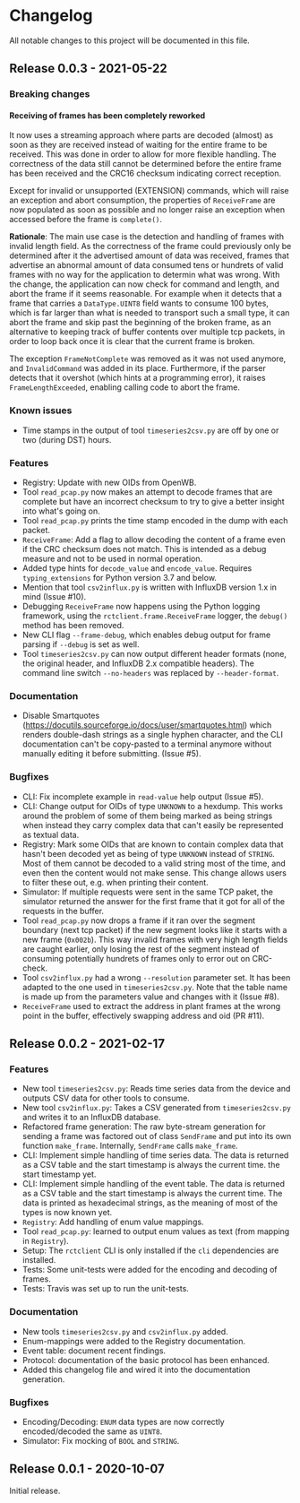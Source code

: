 # Changelog

All notable changes to this project will be documented in this file.

## Release 0.0.3 - 2021-05-22

### Breaking changes

#### Receiving of frames has been completely reworked

It now uses a streaming approach where parts are decoded (almost) as soon as they are received instead of waiting for
the entire frame to be received. This was done in order to allow for more flexible handling. The correctness of the
data still cannot be determined before the entire frame has been received and the CRC16 checksum indicating correct
reception.

Except for invalid or unsupported (EXTENSION) commands, which will raise an exception and abort consumption, the
properties of `ReceiveFrame` are now populated as soon as possible and no longer raise an exception when accessed
before the frame is `complete()`.

**Rationale**: The main use case is the detection and handling of frames with invalid length field. As the correctness
of the frame could previously only be determined after it the advertised amount of data was received, frames that
advertise an abnormal amount of data consumed tens or hundrets of valid frames with no way for the application to
determin what was wrong. With the change, the application can now check for command and length, and abort the frame if
it seems reasonable. For example when it detects that a frame that carries a `DataType.UINT8` field wants to consume
100 bytes, which is far larger than what is needed to transport such a small type, it can abort the frame and skip past
the beginning of the broken frame, as an alternative to keeping track of buffer contents over multiple tcp packets, in
order to loop back once it is clear that the current frame is broken.

The exception `FrameNotComplete` was removed as it was not used anymore, and `InvalidCommand` was added in its place.
Furthermore, if the parser detects that it overshot (which hints at a programming error), it raises
`FrameLengthExceeded`, enabling calling code to abort the frame.

### Known issues

- Time stamps in the output of tool `timeseries2csv.py` are off by one or two (during DST) hours.

### Features

- Registry: Update with new OIDs from OpenWB.
- Tool `read_pcap.py` now makes an attempt to decode frames that are complete but have an incorrect checksum to try to
  give a better insight into what's going on.
- Tool `read_pcap.py` prints the time stamp encoded in the dump with each packet.
- `ReceiveFrame`: Add a flag to allow decoding the content of a frame even if the CRC checksum does not match. This is
  intended as a debug measure and not to be used in normal operation.
- Added type hints for `decode_value` and `encode_value`. Requires `typing_extensions` for Python version 3.7 and
  below.
- Mention that tool `csv2influx.py` is written with InfluxDB version 1.x in mind (Issue #10).
- Debugging `ReceiveFrame` now happens using the Python logging framework, using the ``rctclient.frame.ReceiveFrame``
  logger, the ``debug()`` method has been removed.
- New CLI flag ``--frame-debug``, which enables debug output for frame parsing if ``--debug`` is set as well.
- Tool `timeseries2csv.py` can now output different header formats (none, the original header, and InfluxDB 2.x
  compatible headers). The command line switch ``--no-headers`` was replaced by ``--header-format``.

### Documentation

- Disable Smartquotes (https://docutils.sourceforge.io/docs/user/smartquotes.html) which renders double-dash strings as
  a single hyphen character, and the CLI documentation can't be copy-pasted to a terminal anymore without manually
  editing it before submitting. (Issue #5).

### Bugfixes

- CLI: Fix incomplete example in `read-value` help output (Issue #5).
- CLI: Change output for OIDs of type `UNKNOWN` to a hexdump. This works around the problem of some of them being
  marked as being strings when instead they carry complex data that can't easily be represented as textual data.
- Registry: Mark some OIDs that are known to contain complex data that hasn't been decoded yet as being of type
  `UNKNOWN` instead of `STRING`. Most of them cannot be decoded to a valid string most of the time, and even then the
  content would not make sense. This change allows users to filter these out, e.g. when printing their content.
- Simulator: If multiple requests were sent in the same TCP paket, the simulator returned the answer for the first
  frame that it got for all of the requests in the buffer.
- Tool `read_pcap.py` now drops a frame if it ran over the segment boundary (next tcp packet) if the new segment looks
  like it starts with a new frame (`0x002b`). This way invalid frames with very high length fields are caught earlier,
  only losing the rest of the segment instead of consuming potentially hundrets of frames only to error out on
  CRC-check.
- Tool `csv2influx.py` had a wrong `--resolution` parameter set. It has been adapted to the one used in
  `timeseries2csv.py`. Note that the table name is made up from the parameters value and changes with it (Issue #8).
- `ReceiveFrame` used to extract the address in plant frames at the wrong point in the buffer, effectively swapping
  address and oid (PR #11).

## Release 0.0.2 - 2021-02-17

### Features

- New tool `timeseries2csv.py`: Reads time series data from the device and outputs CSV data for other tools to consume.
- New tool `csv2influx.py`: Takes a CSV generated from `timeseries2csv.py` and writes it to an InfluxDB database.
- Refactored frame generation: The raw byte-stream generation for sending a frame was factored out of class `SendFrame`
  and put into its own function `make_frame`. Internally, `SendFrame` calls `make_frame`.
- CLI: Implement simple handling of time series data. The data is returned as a CSV table and the start timestamp is
  always the current time.
  the start timestamp yet.
- CLI: Implement simple handling of the event table. The data is returned as a CSV table and the start timestamp is
  always the current time. The data is printed as hexadecimal strings, as the meaning of most of the types is now known
  yet.
- `Registry`: Add handling of enum value mappings.
- Tool `read_pcap.py`: learned to output enum values as text (from mapping in `Registry`).
- Setup: The `rctclient` CLI is only installed if the `cli` dependencies are installed.
- Tests: Some unit-tests were added for the encoding and decoding of frames.
- Tests: Travis was set up to run the unit-tests.

### Documentation

- New tools `timeseries2csv.py` and `csv2influx.py` added.
- Enum-mappings were added to the Registry documentation.
- Event table: document recent findings.
- Protocol: documentation of the basic protocol has been enhanced.
- Added this changelog file and wired it into the documentation generation.

### Bugfixes

- Encoding/Decoding: `ENUM` data types are now correctly encoded/decoded the same as `UINT8`.
- Simulator: Fix mocking of `BOOL` and `STRING`.

## Release 0.0.1 - 2020-10-07

Initial release.
